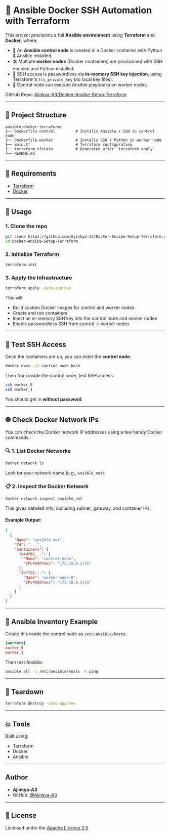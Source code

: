 
# 🚀 Ansible Docker SSH Automation with Terraform

This project provisions a full **Ansible environment** using **Terraform** and **Docker**, where:

- 🧠 An **Ansible control node** is created in a Docker container with Python & Ansible installed.
- 🛠 Multiple **worker nodes** (Docker containers) are provisioned with SSH enabled and Python installed.
- 🔐 SSH access is passwordless via **in-memory SSH key injection**, using Terraform's `tls_private_key` (no local key files).
- 🔄 Control node can execute Ansible playbooks on worker nodes.

GitHub Repo: [Ajinkya-A3/Docker-Ansibe-Setup-Terraform](https://github.com/Ajinkya-A3/Docker-Ansibe-Setup-Terraform)

---

## 📁 Project Structure

```
ansible-docker-terraform/
├── Dockerfile.control         # Installs Ansible + SSH in control node
├── Dockerfile.worker          # Installs SSH + Python in worker node
├── main.tf                    # Terraform configuration
├── terraform.tfstate          # Generated after `terraform apply`
└── README.md
```

---

## 🧰 Requirements

- [Terraform](https://www.terraform.io/downloads.html)
- [Docker](https://docs.docker.com/get-docker/)

---

## 🚦 Usage

### 1. Clone the repo

```bash
git clone https://github.com/Ajinkya-A3/Docker-Ansibe-Setup-Terraform.git
cd Docker-Ansibe-Setup-Terraform
```

### 2. Initialize Terraform

```bash
terraform init
```

### 3. Apply the Infrastructure

```bash
terraform apply -auto-approve
```

This will:

- Build custom Docker images for control and worker nodes
- Create and run containers
- Inject an in-memory SSH key into the control node and worker nodes
- Enable passwordless SSH from control → worker nodes

---

## 🧪 Test SSH Access

Once the containers are up, you can enter the **control node**:

```bash
docker exec -it control_node bash
```

Then from inside the control node, test SSH access:

```bash
ssh worker_0
ssh worker_1
```

You should get in **without password**.

---


## 🌐 Check Docker Network IPs

You can check the Docker network IP addresses using a few handy Docker commands:

### 🔍 1. List Docker Networks

```bash
docker network ls
```

Look for your network name (e.g., `ansible_net`).

### 📋 2. Inspect the Docker Network

```bash
docker network inspect ansible_net
```

This gives detailed info, including subnet, gateway, and container IPs.

#### Example Output:

```json
[
  {
    "Name": "ansible_net",
    "Id": "...",
    "Containers": {
      "e4dfd5...": {
        "Name": "control-node",
        "IPv4Address": "172.18.0.2/16"
      },
      "3d7f21...": {
        "Name": "worker-node-0",
        "IPv4Address": "172.18.0.3/16"
      }
    }
  }
]
```

---


## 📜 Ansible Inventory Example

Create this inside the control node as `/etc/ansible/hosts`:

```ini
[workers]
worker_0
worker_1
```

Then test Ansible:

```bash
ansible all -i /etc/ansible/hosts -m ping
```

---

## 🧹 Teardown

```bash
terraform destroy -auto-approve
```

---

## 💥 Tools

Built using:
- Terraform
- Docker
- Ansible

---



##  Author

- **Ajinkya-A3**
- GitHub: [@Ajinkya-A3](https://github.com/Ajinkya-A3)

---

## 📄 License

Licensed under the [Apache License 2.0](https://www.apache.org/licenses/LICENSE-2.0).
